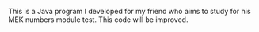 This is a Java program I developed for my friend who aims to study for his MEK numbers module test. This code will be improved.
